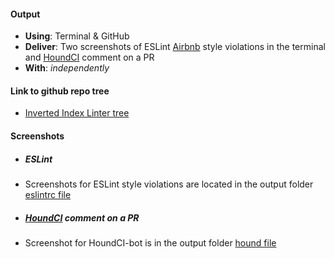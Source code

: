#### Output
- **Using**: Terminal & GitHub
- **Deliver**: Two screenshots of ESLint [Airbnb](https://github.com/airbnb/javascript)  style violations in the terminal and [HoundCI](https://houndci.com/) comment on a PR
- **With**: *independently*

#### Link to github repo tree
- [Inverted Index Linter tree](https://github.com/andela-moseni/inverted-index/tree/development)

#### Screenshots
- ##### ESLint 
 - Screenshots for ESLint style violations are located in the output folder 
 [eslintrc file](https://github.com/andela-moseni/inverted-index/blob/development/.eslintrc)
 
- ##### [HoundCI](https://houndci.com/) comment on a PR
 - Screenshot for HoundCI-bot is in the output folder
 [hound file](https://github.com/andela-moseni/inverted-index/blob/development/.hound.yml)
 